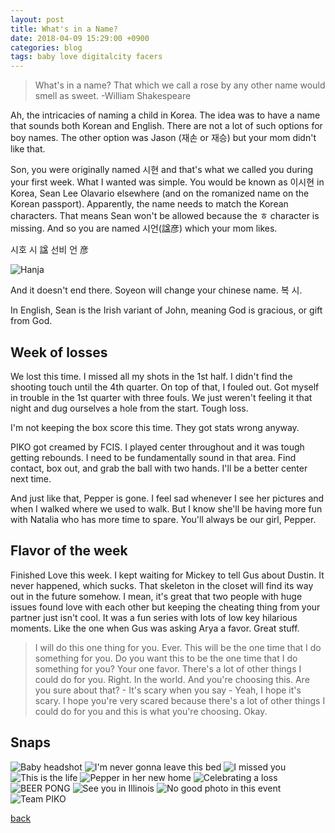 ```yaml
---
layout: post
title: What's in a Name?
date: 2018-04-09 15:29:00 +0900
categories: blog
tags: baby love digitalcity facers
---
```


> What's in a name? That which we call a rose by any other name would smell as sweet. -William Shakespeare

Ah, the intricacies of naming a child in Korea. The idea was to have a name that sounds both Korean and English. There are not a lot of such options for boy names. The other option was Jason (재손 or 재승) but your mom didn't like that.

Son, you were originally named 시현 and that's what we called you during your first week. What I wanted was simple. You would be known as 이시현 in Korea, Sean Lee Olavario elsewhere (and on the romanized name on the Korean passport). Apparently, the name needs to match the Korean characters. That means Sean won't be allowed because the ㅎ character is missing. And so you are named 시언(諡彦) which your mom likes.

시호 시 諡
선비 언 彦

![](/assets/img/20180409-hanja.jpg "Hanja")

And it doesn't end there. Soyeon will change your chinese name. 복 시.

In English, Sean is the Irish variant of John, meaning God is gracious, or gift from God.

## Week of losses

We lost this time. I missed all my shots in the 1st half. I didn't find the shooting touch until the 4th quarter. On top of that, I fouled out. Got myself in trouble in the 1st quarter with three fouls. We just weren't feeling it that night and dug ourselves a hole from the start. Tough loss. 

I'm not keeping the box score this time. They got stats wrong anyway.

PIKO got creamed by FCIS. I played center throughout and it was tough getting rebounds. I need to be fundamentally sound in that area. Find contact, box out, and grab the ball with two hands. I'll be a better center next time.

And just like that, Pepper is gone. I feel sad whenever I see her pictures and when I walked where we used to walk. But I know she'll be having more fun with Natalia who has more time to spare. You'll always be our girl, Pepper. 

## Flavor of the week

Finished Love this week. I kept waiting for Mickey to tell Gus about Dustin. It never happened, which sucks. That skeleton in the closet will find its way out in the future somehow. I mean, it's great that two people with huge issues found love with each other but keeping the cheating thing from your partner just isn't cool. It was a fun series with lots of low key hilarious moments. Like the one when Gus was asking Arya a favor. Great stuff. 

> I will do this one thing for you. Ever. This will be the one time that I do something for you. Do you want this to be the one time that I do something for you? Your one favor. There's a lot of other things I could do for you. Right. In the world. And you're choosing this. Are you sure about that? - It's scary when you say - Yeah, I hope it's scary. I hope you're very scared because there's a lot of other things I could do for you and this is what you're choosing. Okay.

## Snaps

![](/assets/img/20180409-seanpassport.jpg "Baby headshot")
![](/assets/img/20180409-sleepingdog.jpg "I'm never gonna leave this bed")
![](/assets/img/20180411-imissedyou.jpg "I missed you")
![](/assets/img/20180413-livingthelife.jpg "This is the life")
![](/assets/img/20180413-pepper.jpg "Pepper in her new home")
![](/assets/img/20180414-unlimeat.jpg "Celebrating a loss")
![](/assets/img/20180414-beerpong.jpg "BEER PONG")
![](/assets/img/20180414-edandjess.jpg "See you in Illinois")
![](/assets/img/20180414-sentbe.jpg "No good photo in this event")
![](/assets/img/20180414-piko.jpg "Team PIKO")

[back](/blog)
